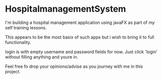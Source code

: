 # HospitalmanagementSystem

I'm building a hospital management application using javaFX as part of my self training lessons.

This appears to be the most basix of such apps but i wish to bring it to full functionality.

login is with empty username and password fields for now. Just click 'login' without filling anything and youre in.

Feel free fo drop your opinions/advise as you journey with me in this project.
